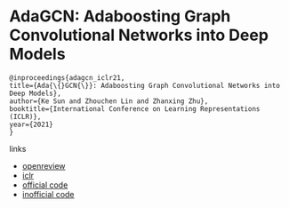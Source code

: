 # AdaGCN: Adaboosting Graph Convolutional Networks into Deep Models

```
@inproceedings{adagcn_iclr21,
title={Ada{\{}GCN{\}}: Adaboosting Graph Convolutional Networks into Deep Models},
author={Ke Sun and Zhouchen Lin and Zhanxing Zhu},
booktitle={International Conference on Learning Representations (ICLR)},
year={2021}
}
```

links
- [openreview](https://openreview.net/forum?id=QkRbdiiEjM)
- [iclr](https://iclr.cc/virtual/2021/poster/2536)
- [official code](https://github.com/datake/AdaGCN)
- [inofficial code](https://github.com/zhuo931077127/AdaGCN)